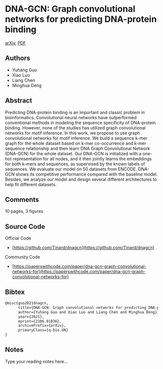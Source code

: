 
# DNA-GCN: Graph convolutional networks for predicting DNA-protein binding

[arXiv](https://arxiv.org/abs/2106.01836), [PDF](https://arxiv.org/pdf/2106.01836.pdf)

## Authors

- Yuhang Guo
- Xiao Luo
- Liang Chen
- Minghua Deng

## Abstract

Predicting DNA-protein binding is an important and classic problem in bioinformatics. Convolutional neural networks have outperformed conventional methods in modeling the sequence specificity of DNA-protein binding. However, none of the studies has utilized graph convolutional networks for motif inference. In this work, we propose to use graph convolutional networks for motif inference. We build a sequence k-mer graph for the whole dataset based on k-mer co-occurrence and k-mer sequence relationship and then learn DNA Graph Convolutional Network (DNA-GCN) for the whole dataset. Our DNA-GCN is initialized with a one-hot representation for all nodes, and it then jointly learns the embeddings for both k-mers and sequences, as supervised by the known labels of sequences. We evaluate our model on 50 datasets from ENCODE. DNA-GCN shows its competitive performance compared with the baseline model. Besides, we analyze our model and design several different architectures to help fit different datasets.

## Comments

10 pages, 3 figures

## Source Code

Official Code

- [https://github.com/Tinard/dnagcn](https://github.com/Tinard/dnagcn)

Community Code

- [https://paperswithcode.com/paper/dna-gcn-graph-convolutional-networks-for](https://paperswithcode.com/paper/dna-gcn-graph-convolutional-networks-for)

## Bibtex

```tex
@misc{guo2021dnagcn,
      title={DNA-GCN: Graph convolutional networks for predicting DNA-protein binding}, 
      author={Yuhang Guo and Xiao Luo and Liang Chen and Minghua Deng},
      year={2021},
      eprint={2106.01836},
      archivePrefix={arXiv},
      primaryClass={q-bio.GN}
}
```

## Notes

Type your reading notes here...

